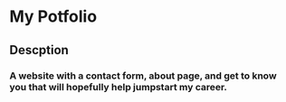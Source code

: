 # My Potfolio
## Descption
### A website with a contact form, about page, and get to know you that will hopefully help jumpstart my career.